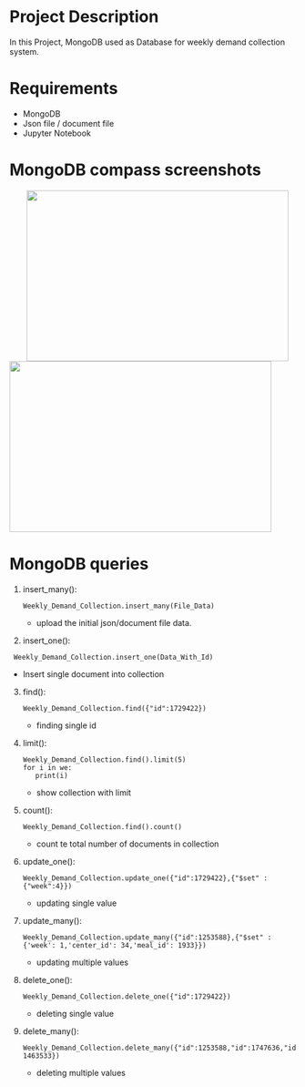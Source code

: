 # Project Description
In this Project, MongoDB used as Database for weekly demand collection system.

# Requirements
* MongoDB
* Json file / document file
* Jupyter Notebook

# MongoDB compass screenshots
<p align="left">
  <img width="460" height="300" src="https://github.com/myusufuc/Project_0/blob/main/1%20(1).png" hspace="30">
  <img width="460" height="300" src="https://github.com/myusufuc/Project_0/blob/main/1%20(2).png">
</p>

# MongoDB queries
1. insert_many():
   ```
   Weekly_Demand_Collection.insert_many(File_Data)
   ```
   * upload the initial json/document file data.

2. insert_one():
  ```
   Weekly_Demand_Collection.insert_one(Data_With_Id)
   ```
   * Insert single document into collection
   
3. find():
   ```
   Weekly_Demand_Collection.find({"id":1729422})
   ```
   * finding single id
   
4. limit():
   ```
   Weekly_Demand_Collection.find().limit(5)
   for i in we:
      print(i)
   ```
   * show collection with limit
4. count():
   ```
   Weekly_Demand_Collection.find().count()
   ```
   * count te total number of documents in collection

6. update_one():
   ```
   Weekly_Demand_Collection.update_one({"id":1729422},{"$set" : {"week":4}})
   ```
   * updating single value

7. update_many():
   ```
   Weekly_Demand_Collection.update_many({"id":1253588},{"$set" : {'week': 1,'center_id': 34,'meal_id': 1933}})
   ```
   * updating multiple values

8. delete_one():
   ```
   Weekly_Demand_Collection.delete_one({"id":1729422})
   ```
   * deleting single value

9. delete_many():
   ```
   Weekly_Demand_Collection.delete_many({"id":1253588,"id":1747636,"id":1535438,"id": 1463533})
   ```
   * deleting multiple values
